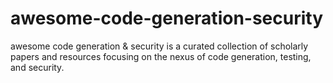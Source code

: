 # awesome-code-generation-security
awesome code generation &amp; security is a curated collection of scholarly papers and resources focusing on the nexus of code generation, testing, and security.  
